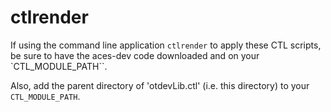 # ctlrender

If using the command line application `ctlrender` to apply these CTL scripts, be sure to have the aces-dev code downloaded and on your `CTL_MODULE_PATH``.

Also, add the parent directory of 'otdevLib.ctl' (i.e. this directory) to your `CTL_MODULE_PATH`.